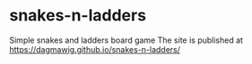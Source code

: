 # snakes-n-ladders
Simple snakes and ladders board game
The site is published at https://dagmawig.github.io/snakes-n-ladders/

